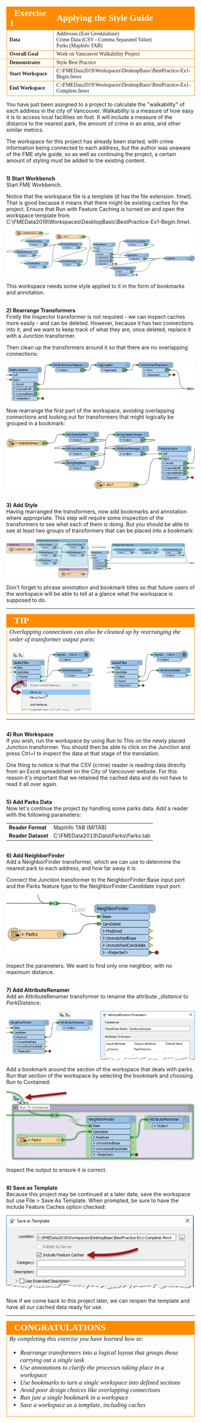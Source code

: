 <!--Exercise Section-->


<table style="border-spacing: 0px;border-collapse: collapse;font-family:serif">
<tr>
<td width=25% style="vertical-align:middle;background-color:darkorange;border: 2px solid darkorange">
<i class="fa fa-cogs fa-lg fa-pull-left fa-fw" style="color:white;padding-right: 12px;vertical-align:text-top"></i>
<span style="color:white;font-size:x-large;font-weight: bold">Exercise 1</span>
</td>
<td style="border: 2px solid darkorange;background-color:darkorange;color:white">
<span style="color:white;font-size:x-large;font-weight: bold">Applying the Style Guide</span>
</td>
</tr>

<tr>
<td style="border: 1px solid darkorange; font-weight: bold">Data</td>
<td style="border: 1px solid darkorange">Addresses (Esri Geodatabase)<br>Crime Data (CSV - Comma Separated Value)<br>Parks (MapInfo TAB)</td>
</tr>

<tr>
<td style="border: 1px solid darkorange; font-weight: bold">Overall Goal</td>
<td style="border: 1px solid darkorange">Work on Vancouver Walkability Project</td>
</tr>

<tr>
<td style="border: 1px solid darkorange; font-weight: bold">Demonstrates</td>
<td style="border: 1px solid darkorange">Style Best Practice</td>
</tr>

<tr>
<td style="border: 1px solid darkorange; font-weight: bold">Start Workspace</td>
<td style="border: 1px solid darkorange">C:\FMEData2019\Workspaces\DesktopBasic\BestPractice-Ex1-Begin.fmwt</td>
</tr>

<tr>
<td style="border: 1px solid darkorange; font-weight: bold">End Workspace</td>
<td style="border: 1px solid darkorange">C:\FMEData2019\Workspaces\DesktopBasic\BestPractice-Ex1-Complete.fmwt</td>
</tr>

</table>

You have just been assigned to a project to calculate the "walkability" of each address in the city of Vancouver. Walkability is a measure of how easy it is to access local facilities on foot. It will include a measure of the distance to the nearest park, the amount of crime in an area, and other similar metrics.

The workspace for this project has already been started, with crime information being connected to each address, but the author was unaware of the FME style guide, so as well as continuing the project, a certain amount of styling must be added to the existing content.


<br>**1) Start Workbench**
<br>Start FME Workbench.

Notice that the workspace file is a template (it has the file extension .fmwt). That is good because it means that there might be existing caches for the project. Ensure that Run with Feature Caching is turned on and open the workspace template from C:\FMEData2019\Workspaces\DesktopBasic\BestPractice-Ex1-Begin.fmwt.

![](./Images/Img5.200.Ex1.UnstyledWorkspace.png)

This workspace needs some style applied to it in the form of bookmarks and annotation.


<br>**2) Rearrange Transformers**
<br>Firstly the Inspector transformer is not required - we can inspect caches more easily - and can be deleted. However, because it has two connections into it, and we want to keep track of what they are, once deleted, replace it with a Junction transformer.

Then clean up the transformers around it so that there are no overlapping connections:

![](./Images/Img5.201.Ex1.JunctionNotInspector.png)

Now rearrange the first part of the workspace, avoiding overlapping connections and looking out for transformers that might logically be grouped in a bookmark:

![](./Images/Img5.202.Ex1.RearrangedFirstPart.png)


<br>**3) Add Style**
<br>Having rearranged the transformers, now add bookmarks and annotation where appropriate.  This step will require some inspection of the transformers to see what each of them is doing. But you should be able to see at least two groups of transformers that can be placed into a bookmark:

![](./Images/Img5.203.Ex1.StyledWorkspace.png)

Don't forget to phrase annotation and bookmark titles so that future users of the workspace will be able to tell at a glance what the workspace is supposed to do.

---

<!--Tip Section-->

<table style="border-spacing: 0px">
<tr>
<td style="vertical-align:middle;background-color:darkorange;border: 2px solid darkorange">
<i class="fa fa-info-circle fa-lg fa-pull-left fa-fw" style="color:white;padding-right: 12px;vertical-align:text-top"></i>
<span style="color:white;font-size:x-large;font-weight: bold;font-family:serif">TIP</span>
</td>
</tr>

<tr>
<td style="border: 1px solid darkorange">
<span style="font-family:serif; font-style:italic; font-size:larger">
Overlapping connections can also be cleaned up by rearranging the order of transformer output ports:
<br><br><img src="./Images/Img5.204.Ex1.ReorderPorts.png">
</span>
</td>
</tr>
</table>

---

<br>**4) Run Workspace**
<br>If you wish, run the workspace by using Run to This on the newly placed Junction transformer. You should then be able to click on the Junction and press Ctrl+I to inspect the data at that stage of the translation.

One thing to notice is that the CSV (crime) reader is reading data directly from an Excel spreadsheet on the City of Vancouver website. For this reason it's important that we retained the cached data and do not have to read it all over again.


<br>**5) Add Parks Data**
<br>Now let's continue the project by handling some parks data. Add a reader with the following parameters:

<table style="border: 0px">

<tr>
<td style="font-weight: bold">Reader Format</td>
<td style="">MapInfo TAB (MITAB)</td>
</tr>

<tr>
<td style="font-weight: bold">Reader Dataset</td>
<td style="">C:\FMEData2019\Data\Parks\Parks.tab</td>
</tr>

</table>


<br>**6) Add NeighborFinder**
<br>Add a NeighborFinder transformer, which we can use to determine the nearest park to each address, and how far away it is.

Connect the Junction transformer to the NeighborFinder:Base input port and the Parks feature type to the NeighborFinder:Candidate input port:

![](./Images/Img5.205.Ex1.NeighborFinderOnCanvas.png)

Inspect the parameters. We want to find only one neighbor, with no maximum distance.


<br>**7) Add AttributeRenamer**
<br>Add an AttributeRenamer transformer to rename the attribute _*distance* to *ParkDistance*:

![](./Images/Img5.206.Ex1.AttributeRenamer.png)

Add a bookmark around the section of the workspace that deals with parks. Run that section of the workspace by selecting the bookmark and choosing Run to Contained:

![](./Images/Img5.207.Ex1.RunToContained.png)

Inspect the output to ensure it is correct.


<br>**8) Save as Template**
<br>Because this project may be continued at a later date, save the workspace but use File &gt; Save As Template. When prompted, be sure to have the Include Feature Caches option checked:

![](./Images/Img5.208.Ex1.SaveCaches.png)

Now if we come back to this project later, we can reopen the template and have all our cached data ready for use.

---

<!--Exercise Congratulations Section-->

<table style="border-spacing: 0px">
<tr>
<td style="vertical-align:middle;background-color:darkorange;border: 2px solid darkorange">
<i class="fa fa-thumbs-o-up fa-lg fa-pull-left fa-fw" style="color:white;padding-right: 12px;vertical-align:text-top"></i>
<span style="color:white;font-size:x-large;font-weight: bold;font-family:serif">CONGRATULATIONS</span>
</td>
</tr>

<tr>
<td style="border: 1px solid darkorange">
<span style="font-family:serif; font-style:italic; font-size:larger">
By completing this exercise you have learned how to:
<br>
<ul><li>Rearrange transformers into a logical layout that groups those carrying out a single task</li>
<li>Use annotations to clarify the processes taking place in a workspace</li>
<li>Use bookmarks to turn a single workspace into defined sections</li>
<li>Avoid poor design choices like overlapping connections</li>
<li>Run just a single bookmark in a workspace</li>
<li>Save a workspace as a template, including caches</li></ul>
</span>
</td>
</tr>
</table>
